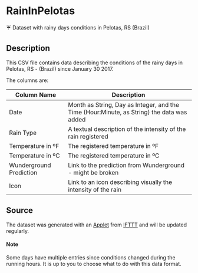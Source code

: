 # RainInPelotas
☔ Dataset with rainy days conditions in Pelotas, RS (Brazil)


## Description

This CSV file contains data describing the conditions of the rainy days in Pelotas, RS - (Brazil) since January 30 2017.

The columns are:

|Column Name| Description |
|---|---|
|Date| Month as String, Day as Integer, and the Time (Hour:Minute, as String) the data was added|
|Rain Type| A textual description of the intensity of the rain registered|
|Temperature in ºF| The registered temperature in ºF|
|Temperature in ºC| The registered temperature in ºC|
|Wunderground Prediction| Link to the prediction from Wunderground - might be broken|
|Icon| Link to an icon describing visually the intensity of the rain|


## Source
The dataset was generated with an [Applet](https://ifttt.com/applets/48864802d-log-rain-to-google-docs-spreadsheet) from [IFTTT](https://ifttt.com/) and will be updated regularly.


#### Note
Some days have multiple entries since conditions changed during the running hours. It is up to you to choose what to do with this data format.
